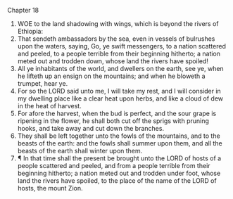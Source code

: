 

Chapter 18

1. WOE to the land shadowing with wings, which is beyond the rivers of Ethiopia:
2. That sendeth ambassadors by the sea, even in vessels of bulrushes upon the waters, saying, Go, ye swift messengers, to a nation scattered and peeled, to a people terrible from their beginning hitherto; a nation meted out and trodden down, whose land the rivers have spoiled!
3. All ye inhabitants of the world, and dwellers on the earth, see ye, when he lifteth up an ensign on the mountains; and when he bloweth a trumpet, hear ye.
4. For so the LORD said unto me, I will take my rest, and I will consider in my dwelling place like a clear heat upon herbs, and like a cloud of dew in the heat of harvest.
5. For afore the harvest, when the bud is perfect, and the sour grape is ripening in the flower, he shall both cut off the sprigs with pruning hooks, and take away and cut down the branches.
6. They shall be left together unto the fowls of the mountains, and to the beasts of the earth: and the fowls shall summer upon them, and all the beasts of the earth shall winter upon them.
7. ¶ In that time shall the present be brought unto the LORD of hosts of a people scattered and peeled, and from a people terrible from their beginning hitherto; a nation meted out and trodden under foot, whose land the rivers have spoiled, to the place of the name of the LORD of hosts, the mount Zion.
